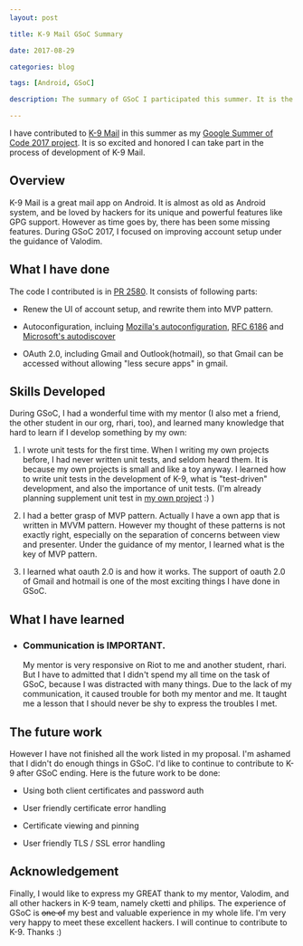 ```yaml
---
layout: post

title: K-9 Mail GSoC Summary

date: 2017-08-29

categories: blog

tags: [Android, GSoC]

description: The summary of GSoC I participated this summer. It is the most valuable experience I have ever had.

---
```


I have contributed to [K-9 Mail](https://k9mail.github.io) in this summer as my [Google Summer of Code 2017 project](https://summerofcode.withgoogle.com/projects/#6430250689888256). It is so excited and honored I can take part in the process of development of K-9 Mail.

## Overview

K-9 Mail is a great mail app on Android. It is almost as old as Android system, and be loved by hackers for its unique and powerful features like GPG support. However as time goes by, there has been some missing features. During GSoC 2017, I focused on improving account setup under the guidance of Valodim.


## What I have done

The code I contributed is in [PR 2580](https://github.com/k9mail/k-9/pull/2580). It consists of following parts:

* Renew the UI of account setup, and rewrite them into MVP pattern.

* Autoconfiguration, incluing [Mozilla's autoconfiguration](https://developer.mozilla.org/en-US/docs/Mozilla/Thunderbird/Autoconfiguration), [RFC 6186](https://tools.ietf.org/html/rfc6186) and [Microsoft's autodiscover](https://technet.microsoft.com/en-us/library/bb124251(v=exchg.160).aspx)

* OAuth 2.0, including Gmail and Outlook(hotmail), so that Gmail can be accessed without allowing "less secure apps" in gmail.


## Skills Developed

During GSoC, I had a wonderful time with my mentor (I also met a friend, the other student in our org, rhari, too), and learned many knowledge that hard to learn if I develop something by my own:

1. I wrote unit tests for the first time. When I writing my own projects before, I had never written unit tests, and seldom heard them. It is because my own projects is small and like a toy anyway. I learned how to write unit tests in the development of K-9, what is "test-driven" development, and also the importance of unit tests. (I'm already planning supplement unit test in [my own project](https://github.com/daquexian/chaoli-forum-for-android-2/issues/17) :) )

2. I had a better grasp of MVP pattern. Actually I have a own app that is written in MVVM pattern. However my thought of these patterns is not exactly right, especially on the separation of concerns between view and presenter. Under the guidance of my mentor, I learned what is the key of MVP pattern.

3. I learned what oauth 2.0 is and how it works. The support of oauth 2.0 of Gmail and hotmail is one of the most exciting things I have done in GSoC. 

## What I have learned

* ### Communication is IMPORTANT. 

    My mentor is very responsive on Riot to me and another student, rhari. But I have to admitted that I didn't spend my all time on the task of GSoC, because I was distracted with many things. Due to the lack of my communication, it caused trouble for both my mentor and me. It taught me a lesson that I should never be shy to express the troubles I met.



## The future work

However I have not finished all the work listed in my proposal. I'm ashamed that I didn't do enough things in GSoC. I'd like to continue to contribute to K-9 after GSoC ending. Here is the future work to be done:

* Using both client certificates and password auth

* User friendly certificate error handling

* Certificate viewing and pinning

* User friendly TLS / SSL error handling

## Acknowledgement

Finally, I would like to express my GREAT thank to my mentor, Valodim, and all other hackers in K-9 team, namely cketti and philips. The experience of GSoC is <del>one of</del> my best and valuable experience in my whole life. I'm very very happy to meet these excellent hackers. I will continue to contribute to K-9. Thanks :)
